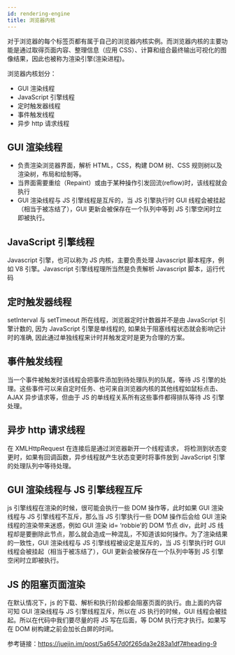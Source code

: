 ```yaml
---
id: rendering-engine
title: 浏览器内核
---
```


对于浏览器的每个标签页都有属于自己的浏览器内核实例。而浏览器内核的主要功能是通过取得页面内容、整理信息（应用 CSS）、计算和组合最终输出可视化的图像结果，因此也被称为渲染引擎(渲染进程)。

浏览器内核划分：

- GUI 渲染线程
- JavaScript 引擎线程
- 定时触发器线程
- 事件触发线程
- 异步 http 请求线程

## GUI 渲染线程

- 负责渲染浏览器界面，解析 HTML，CSS，构建 DOM 树、CSS 规则树以及渲染树，布局和绘制等。
- 当界面需要重绘（Repaint）或由于某种操作引发回流(reflow)时，该线程就会执行
- GUI 渲染线程与 JS 引擎线程是互斥的，当 JS 引擎执行时 GUI 线程会被挂起（相当于被冻结了），GUI 更新会被保存在一个队列中等到 JS 引擎空闲时立即被执行。

## JavaScript 引擎线程

Javascript 引擎，也可以称为 JS 内核，主要负责处理 Javascript 脚本程序，例如 V8 引擎。Javascript 引擎线程理所当然是负责解析 Javascript 脚本，运行代码

## 定时触发器线程

setInterval 与 setTimeout 所在线程，浏览器定时计数器并不是由 JavaScript 引擎计数的, 因为 JavaScript 引擎是单线程的, 如果处于阻塞线程状态就会影响记计时的准确, 因此通过单独线程来计时并触发定时是更为合理的方案。

## 事件触发线程

当一个事件被触发时该线程会把事件添加到待处理队列的队尾，等待 JS 引擎的处理。这些事件可以来自定时任务、也可来自浏览器内核的其他线程如鼠标点击、AJAX 异步请求等，但由于 JS 的单线程关系所有这些事件都得排队等待 JS 引擎处理。

## 异步 http 请求线程

在 XMLHttpRequest 在连接后是通过浏览器新开一个线程请求， 将检测到状态变更时，如果有回调函数，异步线程就产生状态变更时将事件放到 JavaScript 引擎的处理队列中等待处理。

## GUI 渲染线程与 JS 引擎线程互斥

js 引擎线程在渲染的时候，很可能会执行一些 DOM 操作等，此时如果 GUI 渲染线程与 JS 引擎线程不互斥，那么当 JS 引擎执行一些 DOM 操作后会给 GUI 渲染线程的渲染带来迷惑，例如 GUI 渲染 id= ‘robbie’的 DOM 节点 div，此时 JS 线程却是要删除此节点，那么就会造成一种混乱，不知道该如何操作。为了渲染结果的一致性，GUI 渲染线程与 JS 引擎线程被设定是互斥的，当 JS 引擎执行时 GUI 线程会被挂起（相当于被冻结了），GUI 更新会被保存在一个队列中等到 JS 引擎空闲时立即被执行。

## JS 的阻塞页面渲染

在默认情况下，js 的下载、解析和执行阶段都会阻塞页面的执行。由上面的内容可知 GUI 渲染线程与 JS 引擎线程互斥，所以在 JS 执行的时候，GUI 线程会被挂起。所以在代码中我们要尽量的将 JS 写在后面，等 DOM 执行完才执行。如果写在 DOM 树构建之前会加长白屏的时间。

参考链接：https://juejin.im/post/5a6547d0f265da3e283a1df7#heading-9

